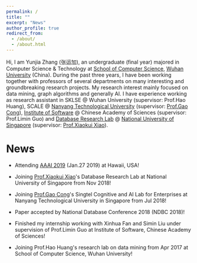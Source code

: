 ```yaml
---
permalink: /
title: ""
excerpt: "News"
author_profile: true
redirect_from: 
  - /about/
  - /about.html
---
```



Hi, I am Yunjia Zhang (张运加), an undergraduate (final year) majored in Computer Science & Technology at [School of Computer Science](http://cs.whu.edu.cn/), [Wuhan University](www.whu.edu.cn) (China). During the past three years, I have been working together with professors of several departments on many interesting and groundbreaking research projects. My research interest mainly focused on data mining, graph algorithms and generally AI. I have experience working as research assistant in SKLSE @ Wuhan University (supervisor: Prof.Hao Huang), SCALE @ [Nanyang Technological University](http://www.ntu.edu.sg) (supervisor: [Prof.Gao Cong](http://www.ntu.edu.sg/home/gaocong/)), [Institute of Software](http://english.is.cas.cn/) @ Chinese Academy of Sciences (supervisor: Prof.Limin Guo) and [Database Research Lab](https://www.comp.nus.edu.sg/~dbsystem/team.html) @ [National University of Singapore](www.nus.edu.sg) (supervisor: [Prof.Xiaokui Xiao](https://www.comp.nus.edu.sg/~xiaoxk/)).

<!-- Due to the in-depth study, I am now pursuing graduate degree. I will appreciate it if you reach me out through email ([yunjiazhang@whu.edu.cn](mailto:yunjiazhang@whu.edu.cn)). -->


News
======


* Attending [AAAI 2019](https://aaai.org/Conferences/AAAI-19/) (Jan.27 2019) at Hawaii, USA!

* Joining [Prof.Xiaokui Xiao](https://www.comp.nus.edu.sg/~xiaoxk/)'s  Database Research Lab at National University of Singapore from Nov 2018!

* Joining [Prof.Gao Cong](http://www.ntu.edu.sg/home/gaocong/)'s Singtel Cognitive and AI Lab for Enterprises at Nanyang Technological University in Singapore from Jul 2018!

* Paper accepted by National Database Conference 2018 (NDBC 2018)!

* Finished my internship working with Xinhua Fan and Simin Liu under supervision of Prof.Limin Guo at Institute of Software, Chinese Academy of Sciences!

* Joining Prof.Hao Huang's research lab on data mining from Apr 2017 at School of Computer Science, Wuhan University!
